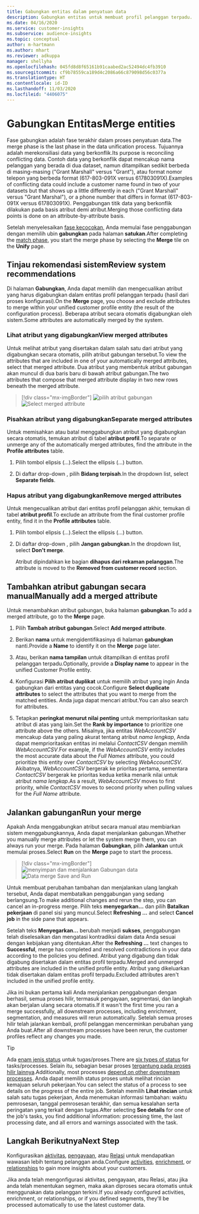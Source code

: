```yaml
---
title: Gabungkan entitas dalam penyatuan data
description: Gabungkan entitas untuk membuat profil pelanggan terpadu.
ms.date: 04/16/2020
ms.service: customer-insights
ms.subservice: audience-insights
ms.topic: conceptual
author: m-hartmann
ms.author: mhart
ms.reviewer: adkuppa
manager: shellyha
ms.openlocfilehash: 045fd8d8f65161b91caabed2ac52494dc4fb3910
ms.sourcegitcommit: cf9b78559ca189d4c2086a66c879098d56c0377a
ms.translationtype: HT
ms.contentlocale: id-ID
ms.lasthandoff: 11/03/2020
ms.locfileid: "4406075"
---
```

# <a name="merge-entities"></a><span data-ttu-id="62529-103">Gabungkan Entitas</span><span class="sxs-lookup"><span data-stu-id="62529-103">Merge entities</span></span>

<span data-ttu-id="62529-104">Fase gabungkan adalah fase terakhir dalam proses penyatuan data.</span><span class="sxs-lookup"><span data-stu-id="62529-104">The merge phase is the last phase in the data unification process.</span></span> <span data-ttu-id="62529-105">Tujuannya adalah merekonsiliasi data yang berkonflik.</span><span class="sxs-lookup"><span data-stu-id="62529-105">Its purpose is reconciling conflicting data.</span></span> <span data-ttu-id="62529-106">Contoh data yang berkonflik dapat mencakup nama pelanggan yang berada di dua dataset, namun ditampilkan sedikit berbeda di masing-masing ("Grant Marshall" versus "Grant"), atau format nomor telepon yang berbeda format (617-803-091X versus 617803091X).</span><span class="sxs-lookup"><span data-stu-id="62529-106">Examples of conflicting data could include a customer name found in two of your datasets but that shows up a little differently in each ("Grant Marshall" versus "Grant Marshal"), or a phone number that differs in format (617-803-091X versus 617803091X).</span></span> <span data-ttu-id="62529-107">Penggabungan titik data yang berkonflik dilakukan pada basis atribut demi atribut.</span><span class="sxs-lookup"><span data-stu-id="62529-107">Merging those conflicting data points is done on an attribute-by-attribute basis.</span></span>

<span data-ttu-id="62529-108">Setelah menyelesaikan [fase kecocokan](match-entities.md), Anda memulai fase penggabungan dengan memilih ubin **gabungkan** pada halaman **satukan**.</span><span class="sxs-lookup"><span data-stu-id="62529-108">After completing the [match phase](match-entities.md), you start the merge phase by selecting the **Merge** tile on the **Unify** page.</span></span>

## <a name="review-system-recommendations"></a><span data-ttu-id="62529-109">Tinjau rekomendasi sistem</span><span class="sxs-lookup"><span data-stu-id="62529-109">Review system recommendations</span></span>

<span data-ttu-id="62529-110">Di halaman **Gabungkan**, Anda dapat memilih dan mengecualikan atribut yang harus digabungkan dalam entitas profil pelanggan terpadu (hasil dari proses konfigurasi).</span><span class="sxs-lookup"><span data-stu-id="62529-110">On the **Merge** page, you choose and exclude attributes to merge within your unified customer profile entity (the result of the configuration process).</span></span> <span data-ttu-id="62529-111">Beberapa atribut secara otomatis digabungkan oleh sistem.</span><span class="sxs-lookup"><span data-stu-id="62529-111">Some attributes are automatically merged by the system.</span></span>

### <a name="view-merged-attributes"></a><span data-ttu-id="62529-112">Lihat atribut yang digabungkan</span><span class="sxs-lookup"><span data-stu-id="62529-112">View merged attributes</span></span>

<span data-ttu-id="62529-113">Untuk melihat atribut yang disertakan dalam salah satu dari atribut yang digabungkan secara otomatis, pilih atribut gabungan tersebut.</span><span class="sxs-lookup"><span data-stu-id="62529-113">To view the attributes that are included in one of your automatically merged attributes, select that merged attribute.</span></span> <span data-ttu-id="62529-114">Dua atribut yang membentuk atribut gabungan akan muncul di dua baris baru di bawah atribut gabungan.</span><span class="sxs-lookup"><span data-stu-id="62529-114">The two attributes that compose that merged attribute display in two new rows beneath the merged attribute.</span></span>

> [!div class="mx-imgBorder"]
> <span data-ttu-id="62529-115">![pilih atribut gabungan](media/configure-data-merge-profile-attributes.png "pilih atribut gabungan")</span><span class="sxs-lookup"><span data-stu-id="62529-115">![Select merged attribute](media/configure-data-merge-profile-attributes.png "Select merged attribute")</span></span>

### <a name="separate-merged-attributes"></a><span data-ttu-id="62529-116">Pisahkan atribut yang digabungkan</span><span class="sxs-lookup"><span data-stu-id="62529-116">Separate merged attributes</span></span>

<span data-ttu-id="62529-117">Untuk memisahkan atau batal menggabungkan atribut yang digabungkan secara otomatis, temukan atribut di tabel **atribut profil**.</span><span class="sxs-lookup"><span data-stu-id="62529-117">To separate or unmerge any of the automatically merged attributes, find the attribute in the **Profile attributes** table.</span></span>

1. <span data-ttu-id="62529-118">Pilih tombol elipsis (...).</span><span class="sxs-lookup"><span data-stu-id="62529-118">Select the ellipsis (...) button.</span></span>
  
2. <span data-ttu-id="62529-119">Di daftar drop-down , pilih **Bidang terpisah**.</span><span class="sxs-lookup"><span data-stu-id="62529-119">In the dropdown list, select **Separate fields**.</span></span>

### <a name="remove-merged-attributes"></a><span data-ttu-id="62529-120">Hapus atribut yang digabungkan</span><span class="sxs-lookup"><span data-stu-id="62529-120">Remove merged attributes</span></span>

<span data-ttu-id="62529-121">Untuk mengecualikan atribut dari entitas profil pelanggan akhir, temukan di tabel **atribut profil**.</span><span class="sxs-lookup"><span data-stu-id="62529-121">To exclude an attribute from the final customer profile entity, find it in the **Profile attributes** table.</span></span>

1. <span data-ttu-id="62529-122">Pilih tombol elipsis (...).</span><span class="sxs-lookup"><span data-stu-id="62529-122">Select the ellipsis (...) button.</span></span>
  
2. <span data-ttu-id="62529-123">Di daftar drop-down , pilih **Jangan gabungkan**.</span><span class="sxs-lookup"><span data-stu-id="62529-123">In the dropdown list, select **Don't merge**.</span></span>

   <span data-ttu-id="62529-124">Atribut dipindahkan ke bagian **dihapus dari rekaman pelanggan**.</span><span class="sxs-lookup"><span data-stu-id="62529-124">The attribute is moved to the **Removed from customer record** section.</span></span>

## <a name="manually-add-a-merged-attribute"></a><span data-ttu-id="62529-125">Tambahkan atribut gabungan secara manual</span><span class="sxs-lookup"><span data-stu-id="62529-125">Manually add a merged attribute</span></span>

<span data-ttu-id="62529-126">Untuk menambahkan atribut gabungan, buka halaman **gabungkan**.</span><span class="sxs-lookup"><span data-stu-id="62529-126">To add a merged attribute, go to the **Merge** page.</span></span>

1. <span data-ttu-id="62529-127">Pilih **Tambah atribut gabungan**.</span><span class="sxs-lookup"><span data-stu-id="62529-127">Select **Add merged attribute**.</span></span>

2. <span data-ttu-id="62529-128">Berikan **nama** untuk mengidentifikasinya di halaman **gabungkan** nanti.</span><span class="sxs-lookup"><span data-stu-id="62529-128">Provide a **Name** to identify it on the **Merge** page later.</span></span>

3. <span data-ttu-id="62529-129">Atau, berikan **nama tampilan** untuk ditampilkan di entitas profil pelanggan terpadu.</span><span class="sxs-lookup"><span data-stu-id="62529-129">Optionally, provide a **Display name** to appear in the unified Customer Profile entity.</span></span>

4. <span data-ttu-id="62529-130">Konfigurasi **Pilih atribut duplikat** untuk memilih atribut yang ingin Anda gabungkan dari entitas yang cocok.</span><span class="sxs-lookup"><span data-stu-id="62529-130">Configure **Select duplicate attributes** to select the attributes that you want to merge from the matched entities.</span></span> <span data-ttu-id="62529-131">Anda juga dapat mencari atribut.</span><span class="sxs-lookup"><span data-stu-id="62529-131">You can also search for attributes.</span></span>

5. <span data-ttu-id="62529-132">Tetapkan **peringkat menurut nilai penting** untuk memprioritaskan satu atribut di atas yang lain.</span><span class="sxs-lookup"><span data-stu-id="62529-132">Set the **Rank by importance** to prioritize one attribute above the others.</span></span> <span data-ttu-id="62529-133">Misalnya, jika entitas *WebAccountCSV* mencakup data yang paling akurat tentang atribut *nama lengkap*, Anda dapat memprioritaskan entitas ini melalui *ContactCSV* dengan memilih *WebAccountCSV*.</span><span class="sxs-lookup"><span data-stu-id="62529-133">For example, if the *WebAccountCSV* entity includes the most accurate data about the *Full Names* attribute, you could prioritize this entity over *ContactCSV* by selecting *WebAccountCSV*.</span></span> <span data-ttu-id="62529-134">Akibatnya, *WebAccountCSV* bergerak ke prioritas pertama, sementara *ContactCSV* bergerak ke prioritas kedua ketika menarik nilai untuk atribut *nama lengkap*.</span><span class="sxs-lookup"><span data-stu-id="62529-134">As a result, *WebAccountCSV* moves to first priority, while *ContactCSV* moves to second priority when pulling values for the *Full Name* attribute.</span></span>

## <a name="run-your-merge"></a><span data-ttu-id="62529-135">Jalankan gabungan</span><span class="sxs-lookup"><span data-stu-id="62529-135">Run your merge</span></span>

<span data-ttu-id="62529-136">Apakah Anda menggabungkan atribut secara manual atau membiarkan sistem menggabungkannya, Anda dapat menjalankan gabungan.</span><span class="sxs-lookup"><span data-stu-id="62529-136">Whether you manually merge attributes or let the system merge them, you can always run your merge.</span></span> <span data-ttu-id="62529-137">Pada halaman **Gabungkan**, pilih **Jalankan** untuk memulai proses.</span><span class="sxs-lookup"><span data-stu-id="62529-137">Select **Run** on the **Merge** page to start the process.</span></span>

> [!div class="mx-imgBorder"]
> <span data-ttu-id="62529-138">![menyimpan dan menjalankan Gabungan data](media/configure-data-merge-save-run.png "menyimpan dan menjalankan Gabungan data")</span><span class="sxs-lookup"><span data-stu-id="62529-138">![Data merge Save and Run](media/configure-data-merge-save-run.png "Data merge Save and Run")</span></span>

<span data-ttu-id="62529-139">Untuk membuat perubahan tambahan dan menjalankan ulang langkah tersebut, Anda dapat membatalkan penggabungan yang sedang berlangsung.</span><span class="sxs-lookup"><span data-stu-id="62529-139">To make additional changes and rerun the step, you can cancel an in-progress merge.</span></span> <span data-ttu-id="62529-140">Pilih teks **menyegarkan...** dan pilih **Batalkan pekerjaan**  di panel sisi yang muncul.</span><span class="sxs-lookup"><span data-stu-id="62529-140">Select **Refreshing ...** and select **Cancel job**  in the side pane that appears.</span></span>

<span data-ttu-id="62529-141">Setelah teks **Menyegarkan...** berubah menjadi **sukses**, penggabungan telah diselesaikan dan mengatasi kontradiksi dalam data Anda sesuai dengan kebijakan yang ditentukan.</span><span class="sxs-lookup"><span data-stu-id="62529-141">After the **Refreshing ...** text changes to **Successful**, merge has completed and resolved contradictions in your data according to the policies you defined.</span></span> <span data-ttu-id="62529-142">Atribut yang digabung dan tidak digabung disertakan dalam entitas profil terpadu.</span><span class="sxs-lookup"><span data-stu-id="62529-142">Merged and unmerged attributes are included in the unified profile entity.</span></span> <span data-ttu-id="62529-143">Atribut yang dikeluarkan tidak disertakan dalam entitas profil terpadu.</span><span class="sxs-lookup"><span data-stu-id="62529-143">Excluded attributes aren't included in the unified profile entity.</span></span>

<span data-ttu-id="62529-144">Jika ini bukan pertama kali Anda menjalankan penggabungan dengan berhasil, semua proses hilir, termasuk pengayaan, segmentasi, dan langkah akan berjalan ulang secara otomatis.</span><span class="sxs-lookup"><span data-stu-id="62529-144">If it wasn't the first time you ran a merge successfully, all downstream processes, including enrichment, segmentation, and measures will rerun automatically.</span></span> <span data-ttu-id="62529-145">Setelah semua proses hilir telah jalankan kembali, profil pelanggan mencerminkan perubahan yang Anda buat.</span><span class="sxs-lookup"><span data-stu-id="62529-145">After all downstream processes have been rerun, the customer profiles reflect any changes you made.</span></span>

> [!TIP]
> <span data-ttu-id="62529-146">Ada [enam jenis status](system.md#status-types) untuk tugas/proses.</span><span class="sxs-lookup"><span data-stu-id="62529-146">There are [six types of status](system.md#status-types) for tasks/processes.</span></span> <span data-ttu-id="62529-147">Selain itu, sebagian besar proses [tergantung pada proses hilir lainnya](system.md#refresh-policies).</span><span class="sxs-lookup"><span data-stu-id="62529-147">Additionally, most processes [depend on other downstream processes](system.md#refresh-policies).</span></span> <span data-ttu-id="62529-148">Anda dapat memilih status proses untuk melihat rincian kemajuan seluruh pekerjaan.</span><span class="sxs-lookup"><span data-stu-id="62529-148">You can select the status of a process to see details on the progress of the entire job.</span></span> <span data-ttu-id="62529-149">Setelah memilih **Lihat rincian** untuk salah satu tugas pekerjaan, Anda menemukan informasi tambahan: waktu pemrosesan, tanggal pemrosesan terakhir, dan semua kesalahan serta peringatan yang terkait dengan tugas.</span><span class="sxs-lookup"><span data-stu-id="62529-149">After selecting **See details** for one of the job's tasks, you find additional information: processing time, the last processing date, and all errors and warnings associated with the task.</span></span>

## <a name="next-step"></a><span data-ttu-id="62529-150">Langkah Berikutnya</span><span class="sxs-lookup"><span data-stu-id="62529-150">Next Step</span></span>

<span data-ttu-id="62529-151">Konfigurasikan [aktivitas](activities.md), [pengayaan](enrichment-microsoft-graph.md), atau [Relasi](relationships.md) untuk mendapatkan wawasan lebih tentang pelanggan anda.</span><span class="sxs-lookup"><span data-stu-id="62529-151">Configure [activities](activities.md), [enrichment](enrichment-microsoft-graph.md), or [relationships](relationships.md) to gain more insights about your customers.</span></span>

<span data-ttu-id="62529-152">Jika anda telah mengonfigurasi aktivitas, pengayaan, atau Relasi, atau jika anda telah menentukan segmen, maka akan diproses secara otomatis untuk menggunakan data pelanggan terkini.</span><span class="sxs-lookup"><span data-stu-id="62529-152">If you already configured activities, enrichment, or relationships, or if you defined segments, they'll be processed automatically to use the latest customer data.</span></span>


